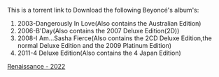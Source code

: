 This is a torrent link to Download the following Beyoncé's album's:
1. 2003-Dangerously In Love(Also contains the Australian Edition)
2. 2006-B'Day(Also contains the 2007 Deluxe Edition(2D))
3. 2008-I Am...Sasha Fierce(Also contains the 2CD Deluxe Edition,the normal Deluxe Edition and the 2009 Platinum Edition)
4. 2011-4 Deluxe Edition(Also contains the 4 Japan Edition)

[Renaissance - 2022](https://sharpdownload.com/download/file/62e37874c7e6a/Beyonce-Renaissance-24Naijamuzic-com-zip)
